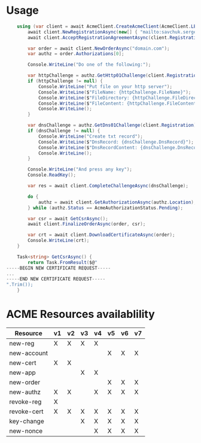 # Usage
```c#
    using (var client = await AcmeClient.CreateAcmeClient(AcmeClient.LETS_ENCRYPT_STAGING_URL)) {
        await client.NewRegistrationAsync(new[] { "mailto:savchuk.sergey@gmail.com" });
        await client.AcceptRegistrationAgreementAsync(client.Registration.Location, "https://letsencrypt.org/documents/LE-SA-v1.2-November-15-2017.pdf");

        var order = await client.NewOrderAsync("domain.com");
        var authz = order.Authorizations[0];

        Console.WriteLine("Do one of the following:");

        var httpChallenge = authz.GetHttp01Challenge(client.Registration);
        if (httpChallenge != null) {
            Console.WriteLine("Put file on your http server");
            Console.WriteLine($"FileName: {httpChallenge.FileName}");
            Console.WriteLine($"FileDirectory: {httpChallenge.FileDirectory}");
            Console.WriteLine($"FileContent: {httpChallenge.FileContent}");
            Console.WriteLine();
        }

        var dnsChallenge = authz.GetDns01Challenge(client.Registration);
        if (dnsChallenge != null) {
            Console.WriteLine("Create txt record");
            Console.WriteLine($"DnsRecord: {dnsChallenge.DnsRecord}");
            Console.WriteLine($"DnsRecordContent: {dnsChallenge.DnsRecordContent}");
            Console.WriteLine();
        }

        Console.WriteLine("And press any key");
        Console.ReadKey();

        var res = await client.CompleteChallengeAsync(dnsChallenge);

        do {
            authz = await client.GetAuthorizationAsync(authz.Location);
        } while (authz.Status == AcmeAuthorizationStatus.Pending);

        var csr = await GetCsrAsync();
        await client.FinalizeOrderAsync(order, csr);

        var crt = await client.DownloadCertificateAsync(order);
        Console.WriteLine(crt);
    }

    Task<string> GetCsrAsync() {
        return Task.FromResult($@"
-----BEGIN NEW CERTIFICATE REQUEST-----
...
-----END NEW CERTIFICATE REQUEST-----
".Trim());
    }
```

# ACME Resources availablility

| Resource    |  v1 |  v2 |  v3 |  v4 |  v5 |  v6 |  v7 |
|-------------|-----|-----|-----|-----|-----|-----|-----|
| new-reg     |  X  |  X  |  X  |  X  |     |     |     |
| new-account |     |     |     |     |  X  |  X  |  X  |
| new-cert    |  X  |  X  |     |     |     |     |     |
| new-app     |     |     |  X  |  X  |     |     |     |
| new-order   |     |     |     |     |  X  |  X  |  X  |
| new-authz   |  X  |  X  |     |  X  |  X  |  X  |  X  |
| revoke-reg  |  X  |     |     |     |     |     |     |
| revoke-cert |  X  |  X  |  X  |  X  |  X  |  X  |  X  |
| key-change  |     |     |  X  |  X  |  X  |  X  |  X  |
| new-nonce   |     |     |     |  X  |  X  |  X  |  X  |
